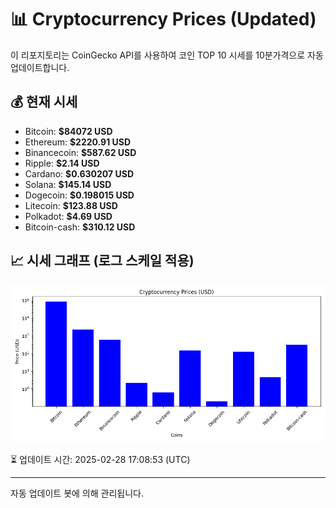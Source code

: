 
# 📊 Cryptocurrency Prices (Updated)

이 리포지토리는 CoinGecko API를 사용하여 코인 TOP 10 시세를 10분가격으로 자동 업데이트합니다.

## 💰 현재 시세
- Bitcoin: **$84072 USD**
- Ethereum: **$2220.91 USD**
- Binancecoin: **$587.62 USD**
- Ripple: **$2.14 USD**
- Cardano: **$0.630207 USD**
- Solana: **$145.14 USD**
- Dogecoin: **$0.198015 USD**
- Litecoin: **$123.88 USD**
- Polkadot: **$4.69 USD**
- Bitcoin-cash: **$310.12 USD**

## 📈 시세 그래프 (로그 스케일 적용)
![Crypto Prices](crypto_prices.png)

⏳ 업데이트 시간: 2025-02-28 17:08:53 (UTC)

---
자동 업데이트 봇에 의해 관리됩니다.
